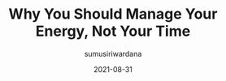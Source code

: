 ---
author: sumusiriwardana
date: 2021-08-31
permalink: false
publisher: thepracticaldev
tags:
  - career
  - productivity
target_url: https://dev.to/sumusiriwardana/why-you-should-manage-your-energy-not-your-time-3p1l
title: Why You Should Manage Your Energy, Not Your Time
---